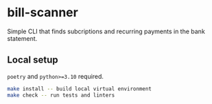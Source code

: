 # bill-scanner
Simple CLI that finds subcriptions and recurring payments in the bank statement.

## Local setup
`poetry` and `python>=3.10` required.
```bash
make install -- build local virtual environment
make check -- run tests and linters
```